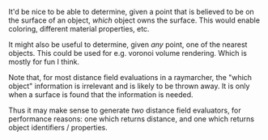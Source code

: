 
It'd be nice to be able to determine, given a point that is believed to be on
the surface of an object, *which* object owns the surface.  This would enable
coloring, different material properties, etc.

It might also be useful to determine, given *any* point, one of the nearest
objects.  This could be used for e.g. voronoi volume rendering.  Which is mostly
for fun I think.

Note that, for most distance field evaluations in a raymarcher, the "which
object" information is irrelevant and is likely to be thrown away.  It is only
when a surface is found that the information is needed.

Thus it may make sense to generate *two* distance field evaluators, for
performance reasons: one which returns distance, and one which returns object
identifiers / properties.


